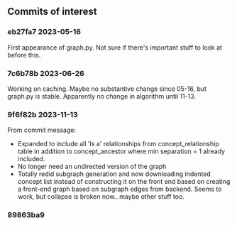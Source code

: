 
## Commits of interest

### eb27fa7 2023-05-16
First appearance of graph.py. Not sure if there's important stuff to look at
before this.


### 7c6b78b 2023-06-26
Working on caching. Maybe no substantive change since 05-16, but graph.py is
stable. Apparently no change in algorithm until 11-13.


### 9f6f82b 2023-11-13

From commit message:
  - Expanded to include all 'Is a' relationships from concept_relationship
    table in addition to concept_ancestor where min separation = 1 already
    included.
  - No longer need an undirected version of the graph
  - Totally redid subgraph generation and now downloading indented concept
    list instead of constructing it on the front end based on creating a
    front-end graph based on subgraph edges from backend. Seems to work,
    but collapse is broken now...maybe other stuff too.


### 89863ba9
